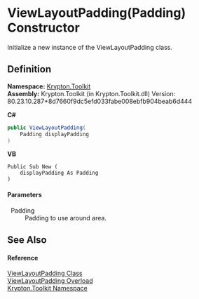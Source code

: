 # ViewLayoutPadding(Padding) Constructor


Initialize a new instance of the ViewLayoutPadding class.



## Definition
**Namespace:** <a href="79d2eac2-21f4-54ff-7552-b20c33c30600.md">Krypton.Toolkit</a>  
**Assembly:** Krypton.Toolkit (in Krypton.Toolkit.dll) Version: 80.23.10.287+8d7660f9dc5efd033fabe008ebfb904beab6d444

**C#**
``` C#
public ViewLayoutPadding(
	Padding displayPadding
)
```
**VB**
``` VB
Public Sub New ( 
	displayPadding As Padding
)
```



#### Parameters
<dl><dt>  Padding</dt><dd>Padding to use around area.</dd></dl>

## See Also


#### Reference
<a href="5308a302-0a1c-885a-7949-6fe635bbc47b.md">ViewLayoutPadding Class</a>  
<a href="b788815f-4765-7a44-1efe-7645b4687424.md">ViewLayoutPadding Overload</a>  
<a href="79d2eac2-21f4-54ff-7552-b20c33c30600.md">Krypton.Toolkit Namespace</a>  
